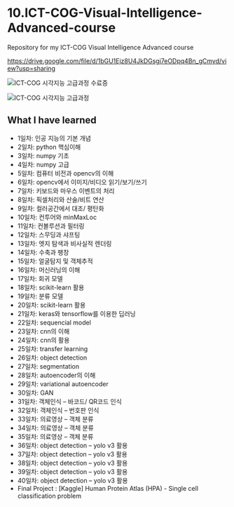 # 10.ICT-COG-Visual-Intelligence-Advanced-course
Repository for my ICT-COG Visual Intelligence Advanced course 

https://drive.google.com/file/d/1bGU1Ejz8U4JkDGsgj7eODpq4Bn_gCmyd/view?usp=sharing

![ICT-COG 시각지능 고급과정 수료증](https://drive.google.com/uc?export=view&id=1bGU1Ejz8U4JkDGsgj7eODpq4Bn_gCmyd)

![ICT-COG 시각지능 고급과정](https://drive.google.com/uc?export=view&id=1r8sRAJEro3nJ3DyCMJ7hjV2QSONH1wxS)

## What I have learned

* 1일차: 인공 지능의 기본 개념
* 2일차: python 핵심이해
* 3일차: numpy 기초
* 4일차: numpy 고급
* 5일차: 컴퓨터 비전과 opencv의 이해
* 6일차: opencv에서 이미지/비디오 읽기/보기/쓰기
* 7일차: 키보드와 마우스 이벤트의 처리
* 8일차: 픽셀처리와 산술/비트 연산
* 9일차: 컬러공간에서 대조/ 평탄화
* 10일차: 컨투어와 minMaxLoc
* 11일차: 컨볼루션과 필터링
* 12일차: 스무딩과 샤프팅
* 13일차: 엣지 탐색과 비사실적 렌더링
* 14일차: 수축과 팽창
* 15일차: 얼굴탐지 및 객체추적
* 16일차: 머신러닝의 이해
* 17일차: 회귀 모델
* 18일차: scikit-learn 활용
* 19일차: 분류 모델
* 20일차: scikit-learn 활용
* 21일차: keras와 tensorflow를 이용한 딥러닝
* 22일차: sequencial model
* 23일차: cnn의 이해
* 24일차: cnn의 활용
* 25일차: transfer learning
* 26일차: object detection
* 27일차: segmentation
* 28일차: autoencoder의 이해
* 29일차: variational autoencoder
* 30일차: GAN
* 31일차: 객체인식 – 바코드/ QR코드 인식
* 32일차: 객체인식 – 번호판 인식
* 33일차: 의료영상 – 객체 분류
* 34일차: 의료영상 – 객체 분류
* 35일차: 의료영상 – 객체 분류
* 36일차: object detection – yolo v3 활용
* 37일차: object detection – yolo v3 활용
* 38일차: object detection – yolo v3 활용
* 39일차: object detection – yolo v3 활용
* 40일차: object detection – yolo v3 활용
* Final Project : [Kaggle] Human Protein Atlas (HPA) - Single cell classification problem

